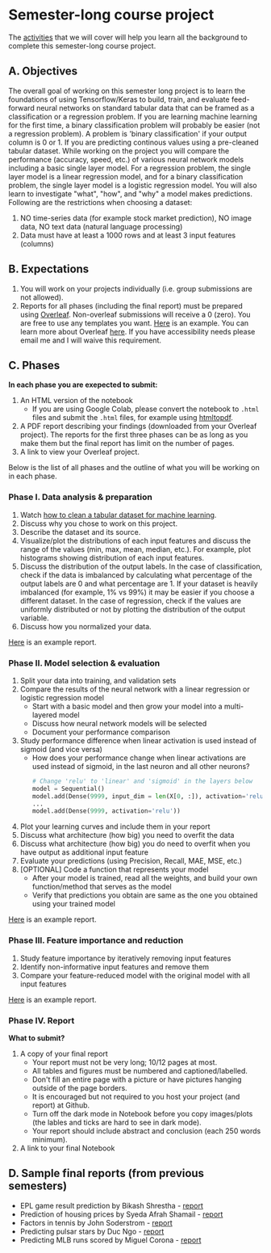 # Semester-long course project

The [activities](./activities/README.md) that we will cover will help you learn all the background to complete this semester-long course project.

## A. Objectives
The overall goal of working on this semester long project is to learn the foundations of using Tensorflow/Keras to build, train, and evaluate feed-forward neural networks on standard tabular data that can be framed as a classification or a regression problem. If you are learning machine learning for the first time, a binary classification problem will probably be easier (not a regression problem). A problem is 'binary classification' if your output column is 0 or 1.  If you are predicting continous values using a pre-cleaned tabular dataset. While working on the project you will compare the performance (accuracy, speed, etc.) of various  neural network models including a basic single layer model. For a regression problem, the single layer model is a linear regression model, and for a binary classification problem, the single layer model is a logistic regression model. You will also learn to investigate "what", "how", and "why" a model makes predictions. Following are the restrictions when choosing a dataset:
1. NO time-series data (for example stock market prediction), NO image data,  NO text data (natural language processing)
1. Data must have at least a 1000 rows and at least 3 input features (columns) 

## B. Expectations
1. You will work on your projects individually (i.e. group submissions are not allowed).
1. Reports for all phases (including the final report) must be prepared using <a href="https://www.overleaf.com/">Overleaf</a>. Non-overleaf submissions will receive a 0 (zero). You are free to use any templates you want. [Here](https://www.overleaf.com/read/vgckqpfdyrwp) is an example. You can learn more about Overleaf [here](https://www.overleaf.com/learn/latex/LaTeX_video_tutorial_for_beginners_(video_1)). If you have accessibility needs please email me and I will waive this requirement.

## C. Phases
**In each phase you are exepected to submit:**  
1. An HTML version of the notebook
   - If you are using Google Colab, please convert the notebook to `.html` files and submit the `.html` files, for example using [htmltopdf](https://htmtopdf.herokuapp.com/ipynbviewer/).
1. A PDF report describing your findings (downloaded from your Overleaf project). The reports for the first three phases can be as long as you make them but the final report has limit on the number of pages. 
1. A link to view your Overleaf project.

Below is the list of all phases and the outline of what you will be working on in each phase. 

### Phase I. Data analysis & preparation
1. Watch [how to clean a tabular dataset for machine learning](https://youtu.be/0bj6KbEUJ_o).
1. Discuss why you chose to work on this project.
1. Describe the dataset and its source.
1. Visualize/plot the distributions of each input features and discuss the range of the values (min, max, mean, median, etc.). For example, plot histograms showing distribution of each input features.
1. Discuss the distribution of the output labels. In the case of classification, check if the data is imbalanced by calculating what percentage of the output labels are 0 and what percentage are 1. If your dataset is heavily imbalanced (for example, 1% vs 99%) it may be easier if you choose a different dataset. In the case of regression, check if the values are uniformly distributed or not by plotting the distribution of the output variable.
1. Discuss how you normalized your data.

[Here](https://github.com/zegster/artificial-intelligence/blob/master/data_analysis_and_preparation/Data_Analysis_and_Preparation.pdf) is an example report.

### Phase II. Model selection & evaluation
1. Split your data into training, and validation sets
1. Compare the results of the neural network with a linear regression or logistic regression model
    - Start with a basic model and then grow your model into a multi-layered model
    - Discuss how neural network models will be selected
    - Document your performance comparison
1. Study performance difference when linear activation is used instead of sigmoid (and vice versa)
   - How does your performance change when linear activations are used instead of sigmoid, in the last neuron and all other neurons?
     ```python
     # Change 'relu' to 'linear' and 'sigmoid' in the layers below
     model = Sequential()
     model.add(Dense(9999, input_dim = len(X[0, :]), activation='relu'))
     ...
     model.add(Dense(9999, activation='relu'))
     ```
1. Plot your learning curves and include them in your report
1. Discuss what architecture (how big) you need to overfit the data
1. Discuss what architecture (how big) you do need to overfit when you have output as additional input feature
1. Evaluate your predictions (using Precision, Recall, MAE, MSE, etc.)
1. [OPTIONAL] Code a function that represents your model
   - After your model is trained, read all the weights, and build your own function/method that serves as the model
   - Verify that predictions you obtain are same as the one you obtained using your trained model

[Here](https://github.com/zegster/artificial-intelligence/blob/master/model_selection_and_evaluation/Model_Selection_Evaluation.pdf) is an example report.

### Phase III. Feature importance and reduction
1. Study feature importance by iteratively removing input features
1. Identify non-informative input features and remove them
1. Compare your feature-reduced model with the original model with all input features

[Here](https://github.com/SoderstromJohnR/CS4300Final/blob/master/Phase%203%20Report.pdf) is an example report.

### Phase IV. Report
**What to submit?**   
1. A copy of your final report    
    * Your report must not be very long; 10/12 pages at most.
    * All tables and figures must be numbered and captioned/labelled.
    * Don't fill an entire page with a picture or have pictures hanging outside of the page borders.
    * It is encouraged but not required to you host your project (and report) at Github.  
    * Turn off the dark mode in Notebook before you copy images/plots (the lables and ticks are hard to see in dark mode).
    * Your report should include abstract and conclusion (each 250 words minimum).
1. A link to your final Notebook

## D. Sample final reports (from previous semesters)
* EPL game result prediction by Bikash Shrestha - [report](https://github.com/badriadhikari/AI-2020spring/blob/master/sample-reports/sample-report-1.pdf)
* Prediction of housing prices by Syeda Afrah Shamail - [report](https://github.com/afrah1994/Prediction-of-Housing-Prices/blob/master/Final%20report.pdf)
* Factors in tennis by John Soderstrom - [report](https://github.com/SoderstromJohnR/CS4300Final/blob/master/Final%20Report.pdf)
* Predicting pulsar stars by Duc Ngo - [report](https://github.com/zegster/artificial-intelligence/blob/master/final_assembly/Final_Assembly.pdf)
* Predicting MLB runs scored by Miguel Corona - [report](https://github.com/mykon23/AI-2020/blob/project_final/Project/Final/Predicting_MLB_Runs_Scored_NN.pdf)

